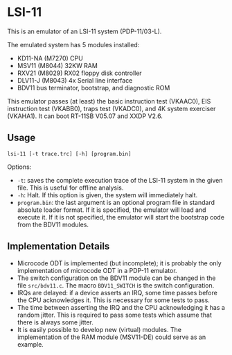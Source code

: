 LSI-11
======

This is an emulator of an LSI-11 system (PDP-11/03-L).

The emulated system has 5 modules installed:
- KD11-NA (M7270) CPU
- MSV11 (M8044) 32KW RAM
- RXV21 (M8029) RX02 floppy disk controller
- DLV11-J (M8043) 4x Serial line interface
- BDV11 bus terminator, bootstrap, and diagnostic ROM

This emulator passes (at least) the basic instruction test (VKAAC0), EIS
instruction test (VKABB0), traps test (VKADC0), and 4K system exerciser
(VKAHA1). It can boot RT-11SB V05.07 and XXDP V2.6.

Usage
-----

```
lsi-11 [-t trace.trc] [-h] [program.bin]
```

Options:
- `-t`: saves the complete execution trace of the LSI-11 system in the
  given file. This is useful for offline analysis.
- `-h`: Halt. If this option is given, the system will immediately halt.
- `program.bin`: the last argument is an optional program file in
  standard absolute loader format. If it is specified, the emulator will
  load and execute it. If it is not specified, the emulator will start
  the bootstrap code from the BDV11 modules.

Implementation Details
----------------------

- Microcode ODT is implemented (but incomplete); it is probably the only
  implementation of microcode ODT in a PDP-11 emulator.
- The switch configuration on the BDV11 module can be changed in the file
  `src/bdv11.c`. The macro `BDV11_SWITCH` is the switch configuration.
- IRQs are delayed: if a device asserts an IRQ, some time passes before
  the CPU acknowledges it. This is necessary for some tests to pass.
- The time between asserting the IRQ and the CPU acknowledging it has a
  random jitter. This is required to pass some tests which assume that
  there is always some jitter.
- It is easily possible to develop new (virtual) modules. The
  implementation of the RAM module (MSV11-DE) could serve as an example.
